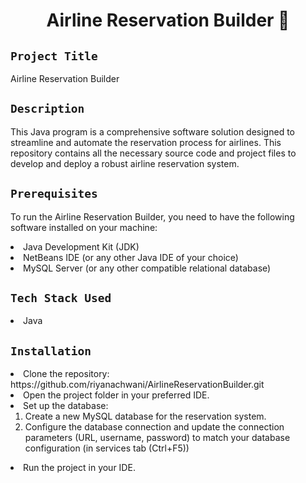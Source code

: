 <h1 align="center">
  <a href="# Airline Reservation Builder"></a>
  Airline Reservation Builder 🤍
</h1>

## `Project Title`
Airline Reservation Builder

## `Description`
This Java program is a comprehensive software solution designed to streamline and automate the reservation process for airlines. This repository contains all the necessary source code and project files to develop and deploy a robust airline reservation system.

## `Prerequisites`
To run the Airline Reservation Builder, you need to have the following software installed on your machine:
<li>Java Development Kit (JDK)</li>
<li>NetBeans IDE (or any other Java IDE of your choice)</li>
<li>MySQL Server (or any other compatible relational database)</li>

## `Tech Stack Used`
<li>Java</li>

## `Installation`
<li>Clone the repository: https://github.com/riyanachwani/AirlineReservationBuilder.git </li>
<li>Open the project folder in your preferred IDE.</li>
<li>Set up the database:
  <br>
<ol>
  <li>Create a new MySQL database for the reservation system.</li>
<li>Configure the database connection and update the connection parameters (URL, username, password) to match your database configuration (in services tab (Ctrl+F5))</li>
</ol>
<li>Run the project in your IDE.</li>
